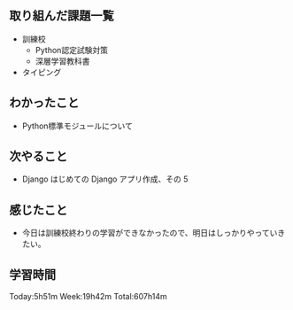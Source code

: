 ## 取り組んだ課題一覧
- 訓練校
    - Python認定試験対策
    - 深層学習教科書
- タイピング
## わかったこと
- Python標準モジュールについて
## 次やること
- Django はじめての Django アプリ作成、その 5
## 感じたこと
- 今日は訓練校終わりの学習ができなかったので、明日はしっかりやっていきたい。
## 学習時間
Today:5h51m Week:19h42m Total:607h14m